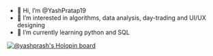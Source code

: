 - 👋 Hi, I’m @YashPratap19
- 👀 I’m interested in algorithms, data analysis, day-trading and UI/UX designing
- 🌱 I’m currently learning python and SQL

<!---
YashPratap19/YashPratap19 is a ✨ special ✨ repository because its `README.md` (this file) appears on your GitHub profile.
You can click the Preview link to take a look at your changes.
--->
[![@yashprash's Holopin board](https://holopin.me/yashprash)](https://holopin.io/@yashprash)
